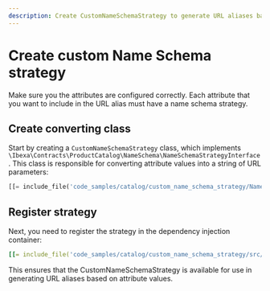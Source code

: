 ```yaml
---
description: Create CustomNameSchemaStrategy to generate URL aliases based on attribute values.
---
```


# Create custom Name Schema strategy

Make sure you the attributes are configured correctly. Each attribute that you want to include in the URL alias must have a name schema strategy.

## Create converting class

Start by creating a `CustomNameSchemaStrategy` class, which implements `\Ibexa\Contracts\ProductCatalog\NameSchema\NameSchemaStrategyInterface`. This class is responsible for converting attribute values into a string of URL parameters:

``` php
[[= include_file('code_samples/catalog/custom_name_schema_strategy/NameSchema/NameSchemaStrategyInterface.php') =]]
```

## Register strategy

Next, you need to register the strategy in the dependency injection container:

``` yaml
[[= include_file('code_samples/catalog/custom_name_schema_strategy/src/bundle/Resources/config/services/name_schema.yaml') =]]
```

This ensures that the CustomNameSchemaStrategy is available for use in generating URL aliases based on attribute values.